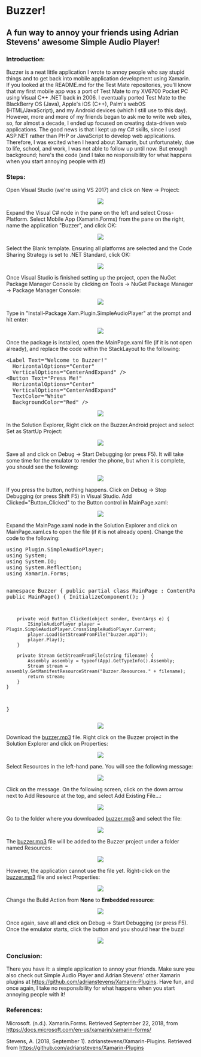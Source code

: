 # Buzzer!
<h2>A fun way to annoy your friends using Adrian Stevens' awesome Simple Audio Player!</h2>
<h3>Introduction:</h3>
Buzzer is a neat little application I wrote to annoy people who say stupid things and to get back into mobile application development using Xamarin. If you looked at the README.md for the Test Mate repositories, you'll know that my first mobile app was a port of Test Mate to my XV6700 Pocket PC using Visual C++ .NET back in 2006. I eventually ported Test Mate to the BlackBerry OS (Java), Apple's iOS (C++), Palm's webOS (HTML/JavaScript), and my Android devices (which I still use to this day). However, more and more of my friends began to ask me to write web sites, so, for almost a decade, I ended up focused on creating data-driven web applications.
The good news is that I kept up my C# skills, since I used ASP.NET rather than PHP or JavaScript to develop web applications. Therefore, I was excited when I heard about Xamarin, but unfortunately, due to life, school, and work, I was not able to follow up until now. But enough background; here's the code (and I take no responsibility for what happens when you start annoying people with it!)
<h3>Steps:</h3>
Open Visual Studio (we're using VS 2017) and click on New -&gt; Project:
<p style="text-align: center;"><img src="http://rgprogramming.com/wp-content/uploads/buzzer-tutorial-01.jpg" /></p>
Expand the Visual C# node in the pane on the left and select Cross-Platform. Select Mobile App (Xamarin.Forms) from the pane on the right, name the application "Buzzer", and click OK:
<p style="text-align: center;"><img src="http://rgprogramming.com/wp-content/uploads/buzzer-tutorial-02.jpg" /></p>
Select the Blank template. Ensuring all platforms are selected and the Code Sharing Strategy is set to .NET Standard, click OK:
<p style="text-align: center;"><img src="http://rgprogramming.com/wp-content/uploads/buzzer-tutorial-03.jpg" /></p>
Once Visual Studio is finished setting up the project, open the NuGet Package Manager Console by clicking on Tools -&gt; NuGet Package Manager -&gt; Package Manager Console:
<p style="text-align: center;"><img src="http://rgprogramming.com/wp-content/uploads/buzzer-tutorial-04.jpg" /></p>
Type in "Install-Package Xam.Plugin.SimpleAudioPlayer" at the prompt and hit enter:
<p style="text-align: center;"><img src="http://rgprogramming.com/wp-content/uploads/buzzer-tutorial-05.jpg" /></p>
Once the package is installed, open the MainPage.xaml file (if it is not open already), and replace the code within the StackLayout to the following:
<pre>&lt;Label Text="Welcome to Buzzer!"
  HorizontalOptions="Center"
  VerticalOptions="CenterAndExpand" /&gt;
&lt;Button Text="Press Me!"
  HorizontalOptions="Center"
  VerticalOptions="CenterAndExpand"
  TextColor="White"
  BackgroundColor="Red" /&gt;
</pre>
<p style="text-align: center;"><img src="http://rgprogramming.com/wp-content/uploads/buzzer-tutorial-06.jpg" /></p>
In the Solution Explorer, Right click on the Buzzer.Android project and select Set as StartUp Project:
<p style="text-align: center;"><img src="http://rgprogramming.com/wp-content/uploads/buzzer-tutorial-07.jpg" /></p>
Save all and click on Debug -&gt; Start Debugging (or press F5). It will take some time for the emulator to render the phone, but when it is complete, you should see the following:
<p style="text-align: center;"><img src="http://rgprogramming.com/wp-content/uploads/buzzer-tutorial-08.jpg" /></p>
If you press the button, nothing happens. Click on Debug -&gt; Stop Debugging (or press Shift F5) in Visual Studio. Add Clicked="Button_Clicked" to the Button control in MainPage.xaml:
<p style="text-align: center;"><img src="http://rgprogramming.com/wp-content/uploads/buzzer-tutorial-09.jpg" /></p>
Expand the MainPage.xaml node in the Solution Explorer and click on MainPage.xaml.cs to open the file (if it is not already open). Change the code to the following:
<pre>
using Plugin.SimpleAudioPlayer;
using System;
using System.IO;
using System.Reflection;
using Xamarin.Forms;

namespace Buzzer {
    public partial class MainPage : ContentPage {
        public MainPage() {
            InitializeComponent();
        }

        private void Button_Clicked(object sender, EventArgs e) {
            ISimpleAudioPlayer player = Plugin.SimpleAudioPlayer.CrossSimpleAudioPlayer.Current;
            player.Load(GetStreamFromFile("buzzer.mp3"));
            player.Play();
        }

        private Stream GetStreamFromFile(string filename) {
            Assembly assembly = typeof(App).GetTypeInfo().Assembly;
            Stream stream = assembly.GetManifestResourceStream("Buzzer.Resources." + filename);
            return stream;
        }
    }
}
</pre>
<p style="text-align: center;"><img src="http://rgprogramming.com/wp-content/uploads/buzzer-tutorial-10.jpg" /></p>
Download the <a href="http://rgprogramming.com/wp-content/uploads/buzzer.mp3">buzzer.mp3</a> file. Right click on the Buzzer project in the Solution Explorer and click on Properties:
<p style="text-align: center;"><img src="http://rgprogramming.com/wp-content/uploads/buzzer-tutorial-11.jpg" /></p>
Select Resources in the left-hand pane. You will see the following message:
<p style="text-align: center;"><img src="http://rgprogramming.com/wp-content/uploads/buzzer-tutorial-12.jpg" /></p>
Click on the message. On the following screen, click on the down arrow next to Add Resource at the top, and select Add Existing File...:
<p style="text-align: center;"><img src="http://rgprogramming.com/wp-content/uploads/buzzer-tutorial-13.jpg" /></p>
Go to the folder where you downloaded <a href="http://rgprogramming.com/wp-content/uploads/buzzer.mp3">buzzer.mp3</a> and select the file:
<p style="text-align: center;"><img src="http://rgprogramming.com/wp-content/uploads/buzzer-tutorial-14.jpg" /></p>
The <a href="http://rgprogramming.com/wp-content/uploads/buzzer.mp3">buzzer.mp3</a> file will be added to the Buzzer project under a folder named Resources:
<p style="text-align: center;"><img src="http://rgprogramming.com/wp-content/uploads/buzzer-tutorial-15.jpg" /></p>
However, the application cannot use the file yet. Right-click on the <a href="http://rgprogramming.com/wp-content/uploads/buzzer.mp3">buzzer.mp3</a> file and select Properties:
<p style="text-align: center;"><img src="http://rgprogramming.com/wp-content/uploads/buzzer-tutorial-16.jpg" /></p>
Change the Build Action from <b>None</b> to <b>Embedded resource</b>:
<p style="text-align: center;"><img src="http://rgprogramming.com/wp-content/uploads/buzzer-tutorial-17.jpg" /></p>
Once again, save all and click on Debug -&gt; Start Debugging (or press F5). Once the emulator starts, click the button and you should hear the buzz!
<p style="text-align: center;"><img src="http://rgprogramming.com/wp-content/uploads/buzzer-tutorial-18.jpg" /></p>
<h3>Conclusion:</h3>
There you have it: a simple application to annoy your friends. Make sure you also check out Simple Audio Player and Adrian Stevens' other Xamarin plugins at <a href="https://github.com/adrianstevens/Xamarin-Plugins" target="_blank" rel="noopener">https://github.com/adrianstevens/Xamarin-Plugins</a>. Have fun, and once again, I take no responsibility for what happens when you start annoying people with it!
<h3>References:</h3>
<p>Microsoft. (n.d.). Xamarin.Forms. Retrieved September 22, 2018, from <a href="https://docs.microsoft.com/en-us/xamarin/xamarin-forms/" target="_blank" rel="noopener">https://docs.microsoft.com/en-us/xamarin/xamarin-forms/</a></p>
<p>Stevens, A. (2018, September 1). adrianstevens/Xamarin-Plugins. Retrieved from <a href="https://github.com/adrianstevens/Xamarin-Plugins" target="_blank" rel="noopener">https://github.com/adrianstevens/Xamarin-Plugins</a></p>